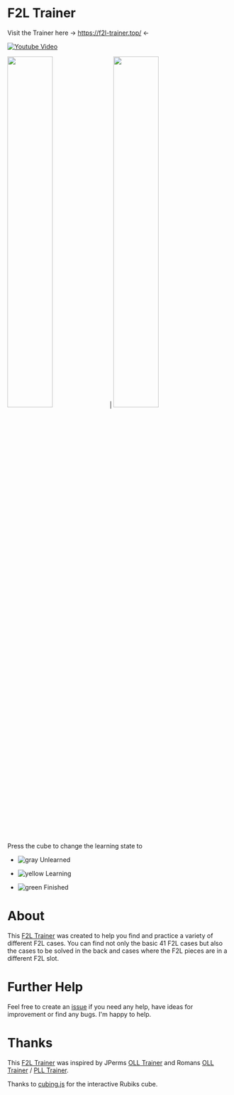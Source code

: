 # F2L Trainer

Visit the Trainer here -> https://f2l-trainer.top/ <-

[![Youtube Video](https://github.com/Dave2ooo/F2LTrainer/assets/71500391/b68c205c-536b-401b-954c-063b2f0186e0)](https://www.youtube.com/watch?v=EQbZvKssp7s)

<image src="https://github.com/Dave2ooo/F2LTrainer/assets/71500391/efe612fa-d956-4543-bfcd-6f5bb98e0b92" width=45% height=45%> | <image src="https://github.com/Dave2ooo/F2LTrainer/assets/71500391/067cd968-cafb-450c-9eee-54d8e44f650c" width=45% height=45%>


Press the cube to change the learning state to

- ![gray](https://github.com/Dave2ooo/F2LTrainer/assets/71500391/8ff591aa-74f4-4c3b-b7d9-c223e0beeeef)
Unlearned

- ![yellow](https://github.com/Dave2ooo/F2LTrainer/assets/71500391/39d6e4c5-06e0-4000-a440-78264da76dde)
Learning

- ![green](https://github.com/Dave2ooo/F2LTrainer/assets/71500391/56e9b198-6177-41a2-b9e2-51624983f0e1)
Finished

# About

This [F2L Trainer](https://f2l-trainer.top/) was created to help you find and practice a variety of different F2L cases. You can find not only the basic 41 F2L cases but also the cases to be solved in the back and cases where the F2L pieces are in a different F2L slot.


# Further Help
Feel free to create an [issue](https://github.com/Dave2ooo/F2LTrainer/issues) if you need any help, have ideas for improvement or find any bugs. I'm happy to help.

# Thanks

This [F2L Trainer](https://dave2ooo.github.io/F2LTrainer/) was inspired by JPerms [OLL Trainer](https://jperm.net/algs/oll) and Romans [OLL Trainer](https://bestsiteever.ru/oll/) / [PLL Trainer](https://bestsiteever.ru/pll/).

Thanks to [cubing.js](https://github.com/cubing/cubing.js) for the interactive Rubiks cube.
